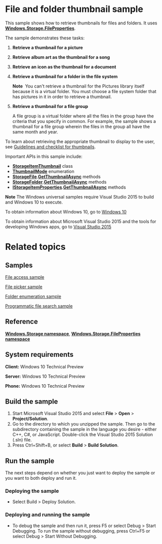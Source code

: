 ﻿# File and folder thumbnail sample

This sample shows how to retrieve thumbnails for files and folders. It uses [**Windows.Storage.FileProperties**](http://msdn.microsoft.com/library/windows/apps/br207831).

The sample demonstrates these tasks:

1.  **Retrieve a thumbnail for a picture**

2.  **Retrieve album art as the thumbnail for a song**

3.  **Retrieve an icon as the thumbnail for a document**

4.  **Retrieve a thumbnail for a folder in the file system**

    **Note**  You can't retrieve a thumbnail for the Pictures library itself because it is a virtual folder. You must choose a file system folder that has pictures in it in order to retrieve a thumbnail.

5.  **Retrieve a thumbnail for a file group**

    A file group is a virtual folder where all the files in the group have the criteria that you specify in common. For example, the sample shows a thumbnail for a file group wherein the files in the group all have the same month and year.

To learn about retrieving the appropriate thumbnail to display to the user, see [Guidelines and checklist for thumbnails](http://msdn.microsoft.com/library/windows/apps/hh465350).

Important APIs in this sample include:

-   [**StorageItemThumbnail**](http://msdn.microsoft.com/library/windows/apps/br207802) class
-   [**ThumbnailMode**](http://msdn.microsoft.com/library/windows/apps/br207809) enumeration
-   [**StorageFile**](http://msdn.microsoft.com/library/windows/apps/br227171).[**GetThumbnailAsync**](http://msdn.microsoft.com/library/windows/apps/br227210) methods
-   [**StorageFolder**](http://msdn.microsoft.com/library/windows/apps/br227230).[**GetThumbnailAsync**](http://msdn.microsoft.com/library/windows/apps/br227288) methods
-   [**IStorageItemProperties**](http://msdn.microsoft.com/library/windows/apps/hh701614).[**GetThumbnailAsync**](http://msdn.microsoft.com/library/windows/apps/hh701636) methods

**Note** The Windows universal samples require Visual Studio 2015 to build and Windows 10 to execute.
 
To obtain information about Windows 10, go to [Windows 10](http://go.microsoft.com/fwlink/?LinkID=532421)

To obtain information about Microsoft Visual Studio 2015 and the tools for developing Windows apps, go to [Visual Studio 2015](http://go.microsoft.com/fwlink/?LinkID=532422)

# Related topics

## Samples

[File access sample](http://go.microsoft.com/fwlink/p/?linkid=231445)

[File picker sample](http://go.microsoft.com/fwlink/p/?linkid=231464)

[Folder enumeration sample](http://go.microsoft.com/fwlink/p/?linkid=231512)

[Programmatic file search sample](http://go.microsoft.com/fwlink/p/?linkid=231532)

## Reference

[**Windows.Storage namespace**](http://msdn.microsoft.com/library/windows/apps/br227346), [**Windows.Storage.FileProperties namespace**](http://msdn.microsoft.com/library/windows/apps/br207831)

## System requirements

**Client:** Windows 10 Technical Preview

**Server:** Windows 10 Technical Preview

**Phone:** Windows 10 Technical Preview

## Build the sample

1. Start Microsoft Visual Studio 2015 and select **File** \> **Open** \> **Project/Solution**.
2. Go to the directory to which you unzipped the sample. Then go to the subdirectory containing the sample in the language you desire - either C++, C#, or JavaScript. Double-click the Visual Studio 2015 Solution (.sln) file. 
3. Press Ctrl+Shift+B, or select **Build** \> **Build Solution**. 

## Run the sample

The next steps depend on whether you just want to deploy the sample or you want to both deploy and run it.

### Deploying the sample

- Select Build > Deploy Solution. 

### Deploying and running the sample

- To debug the sample and then run it, press F5 or select Debug >  Start Debugging. To run the sample without debugging, press Ctrl+F5 or select Debug > Start Without Debugging. 
